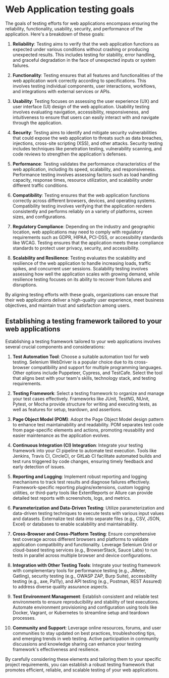# Web Application testing goals

The goals of testing efforts for web applications encompass ensuring the reliability, functionality, usability, security, and performance of the application. Here's a breakdown of these goals:

1. **Reliability**: Testing aims to verify that the web application functions as expected under various conditions without crashing or producing unexpected results. This includes testing for stability, error handling, and graceful degradation in the face of unexpected inputs or system failures.

2. **Functionality**: Testing ensures that all features and functionalities of the web application work correctly according to specifications. This involves testing individual components, user interactions, workflows, and integrations with external services or APIs.

3. **Usability**: Testing focuses on assessing the user experience (UX) and user interface (UI) design of the web application. Usability testing involves evaluating navigation, accessibility, responsiveness, and intuitiveness to ensure that users can easily interact with and navigate through the application.

4. **Security**: Testing aims to identify and mitigate security vulnerabilities that could expose the web application to threats such as data breaches, injections, cross-site scripting (XSS), and other attacks. Security testing includes techniques like penetration testing, vulnerability scanning, and code reviews to strengthen the application's defenses.

5. **Performance**: Testing validates the performance characteristics of the web application, including its speed, scalability, and responsiveness. Performance testing involves assessing factors such as load handling capacity, response times, resource utilization, and scalability under different traffic conditions.

6. **Compatibility**: Testing ensures that the web application functions correctly across different browsers, devices, and operating systems. Compatibility testing involves verifying that the application renders consistently and performs reliably on a variety of platforms, screen sizes, and configurations.

7. **Regulatory Compliance**: Depending on the industry and geographic location, web applications may need to comply with regulatory requirements such as GDPR, HIPAA, PCI-DSS, or accessibility standards like WCAG. Testing ensures that the application meets these compliance standards to protect user privacy, security, and accessibility.

8. **Scalability and Resilience**: Testing evaluates the scalability and resilience of the web application to handle increasing loads, traffic spikes, and concurrent user sessions. Scalability testing involves assessing how well the application scales with growing demand, while resilience testing focuses on its ability to recover from failures and disruptions.

By aligning testing efforts with these goals, organizations can ensure that their web applications deliver a high-quality user experience, meet business objectives, and maintain trust and satisfaction among users.



## Establishing a testing framework tailored to your web applications


Establishing a testing framework tailored to your web applications involves several crucial components and considerations:

1. **Test Automation Tool**: Choose a suitable automation tool for web testing. Selenium WebDriver is a popular choice due to its cross-browser compatibility and support for multiple programming languages. Other options include Puppeteer, Cypress, and TestCafe. Select the tool that aligns best with your team's skills, technology stack, and testing requirements.

2. **Testing Framework**: Select a testing framework to organize and manage your test cases effectively. Frameworks like JUnit, TestNG, NUnit, Pytest, or Mocha provide structure for writing and executing tests, as well as features for setup, teardown, and assertions.

3. **Page Object Model (POM)**: Adopt the Page Object Model design pattern to enhance test maintainability and readability. POM separates test code from page-specific elements and actions, promoting reusability and easier maintenance as the application evolves.

4. **Continuous Integration (CI) Integration**: Integrate your testing framework into your CI pipeline to automate test execution. Tools like Jenkins, Travis CI, CircleCI, or GitLab CI facilitate automated builds and test runs triggered by code changes, ensuring timely feedback and early detection of issues.

5. **Reporting and Logging**: Implement robust reporting and logging mechanisms to track test results and diagnose failures effectively. Framework-specific reporting plugins/extensions, custom logging utilities, or third-party tools like ExtentReports or Allure can provide detailed test reports with screenshots, logs, and metrics.

6. **Parameterization and Data-Driven Testing**: Utilize parameterization and data-driven testing techniques to execute tests with various input values and datasets. Externalize test data into separate files (e.g., CSV, JSON, Excel) or databases to enable scalability and maintainability.

7. **Cross-Browser and Cross-Platform Testing**: Ensure comprehensive test coverage across different browsers and platforms to validate application compatibility and functionality. Leverage Selenium Grid or cloud-based testing services (e.g., BrowserStack, Sauce Labs) to run tests in parallel across multiple browser and device configurations.

8. **Integration with Other Testing Tools**: Integrate your testing framework with complementary tools for performance testing (e.g., JMeter, Gatling), security testing (e.g., OWASP ZAP, Burp Suite), accessibility testing (e.g., axe, Pa11y), and API testing (e.g., Postman, REST Assured) to address diverse quality assurance aspects.

9. **Test Environment Management**: Establish consistent and reliable test environments to ensure reproducibility and stability of test executions. Automate environment provisioning and configuration using tools like Docker, Vagrant, or Kubernetes to streamline setup and teardown processes.

10. **Community and Support**: Leverage online resources, forums, and user communities to stay updated on best practices, troubleshooting tips, and emerging trends in web testing. Active participation in community discussions and knowledge sharing can enhance your testing framework's effectiveness and resilience.

By carefully considering these elements and tailoring them to your specific project requirements, you can establish a robust testing framework that promotes efficient, reliable, and scalable testing of your web applications.
